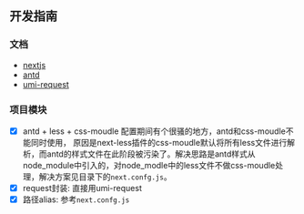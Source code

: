 ## 开发指南

### 文档
- [nextjs](https://nextjs.org/docs/getting-started)
- [antd](https://ant.design/docs/react/introduce)
- [umi-request](https://github.com/umijs/umi-request)

### 项目模块
- [x] antd + less + css-moudle
配置期间有个很骚的地方，antd和css-moudle不能同时使用，
原因是next-less插件的css-moudle默认将所有less文件进行解析，而antd的样式文件在此阶段被污染了。解决思路是antd样式从node_module中引入的，对node_modle中的less文件不做css-moudle处理，解决方案见目录下的`next.confg.js`。
- [x] request封装: 直接用umi-request
- [x] 路径alias: 参考`next.confg.js`